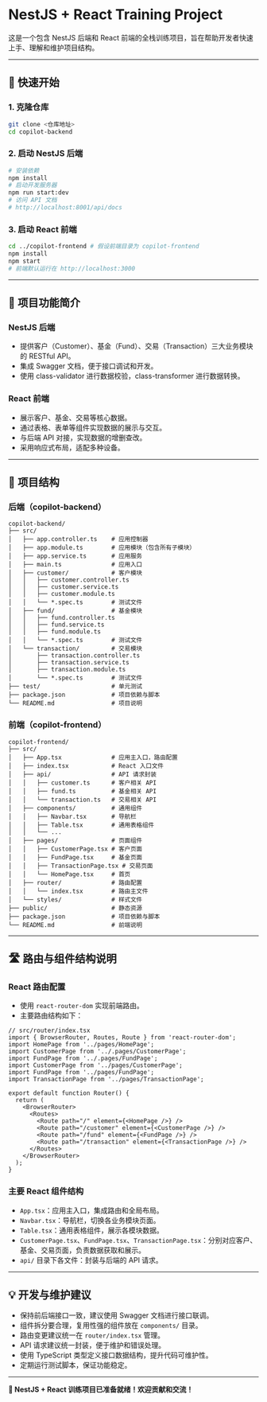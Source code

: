 # NestJS + React Training Project

这是一个包含 NestJS 后端和 React 前端的全栈训练项目，旨在帮助开发者快速上手、理解和维护项目结构。

---

## 🏁 快速开始

### 1. 克隆仓库

```bash
git clone <仓库地址>
cd copilot-backend
```

### 2. 启动 NestJS 后端

```bash
# 安装依赖
npm install
# 启动开发服务器
npm run start:dev
# 访问 API 文档
# http://localhost:8001/api/docs
```

### 3. 启动 React 前端

```bash
cd ../copilot-frontend # 假设前端目录为 copilot-frontend
npm install
npm start
# 前端默认运行在 http://localhost:3000
```

---

## 📝 项目功能简介

### NestJS 后端
- 提供客户（Customer）、基金（Fund）、交易（Transaction）三大业务模块的 RESTful API。
- 集成 Swagger 文档，便于接口调试和开发。
- 使用 class-validator 进行数据校验，class-transformer 进行数据转换。

### React 前端
- 展示客户、基金、交易等核心数据。
- 通过表格、表单等组件实现数据的展示与交互。
- 与后端 API 对接，实现数据的增删查改。
- 采用响应式布局，适配多种设备。

---

## 📁 项目结构

### 后端（copilot-backend）
```
copilot-backend/
├── src/
│   ├── app.controller.ts    # 应用控制器
│   ├── app.module.ts        # 应用模块（包含所有子模块）
│   ├── app.service.ts       # 应用服务
│   ├── main.ts              # 应用入口
│   ├── customer/            # 客户模块
│   │   ├── customer.controller.ts
│   │   ├── customer.service.ts
│   │   ├── customer.module.ts
│   │   └── *.spec.ts        # 测试文件
│   ├── fund/                # 基金模块
│   │   ├── fund.controller.ts
│   │   ├── fund.service.ts
│   │   ├── fund.module.ts
│   │   └── *.spec.ts        # 测试文件
│   └── transaction/         # 交易模块
│       ├── transaction.controller.ts
│       ├── transaction.service.ts
│       ├── transaction.module.ts
│       └── *.spec.ts        # 测试文件
├── test/                    # 单元测试
├── package.json             # 项目依赖与脚本
└── README.md                # 项目说明
```

### 前端（copilot-frontend）
```
copilot-frontend/
├── src/
│   ├── App.tsx              # 应用主入口，路由配置
│   ├── index.tsx            # React 入口文件
│   ├── api/                 # API 请求封装
│   │   ├── customer.ts      # 客户相关 API
│   │   ├── fund.ts          # 基金相关 API
│   │   └── transaction.ts   # 交易相关 API
│   ├── components/          # 通用组件
│   │   ├── Navbar.tsx       # 导航栏
│   │   ├── Table.tsx        # 通用表格组件
│   │   └── ...
│   ├── pages/               # 页面组件
│   │   ├── CustomerPage.tsx # 客户页面
│   │   ├── FundPage.tsx     # 基金页面
│   │   ├── TransactionPage.tsx # 交易页面
│   │   └── HomePage.tsx     # 首页
│   ├── router/              # 路由配置
│   │   └── index.tsx        # 路由主文件
│   └── styles/              # 样式文件
├── public/                  # 静态资源
├── package.json             # 项目依赖与脚本
└── README.md                # 前端说明
```

---

## 🛣️ 路由与组件结构说明

### React 路由配置
- 使用 `react-router-dom` 实现前端路由。
- 主要路由结构如下：

```tsx
// src/router/index.tsx
import { BrowserRouter, Routes, Route } from 'react-router-dom';
import HomePage from '../pages/HomePage';
import CustomerPage from '../.pages/CustomerPage';
import FundPage from '../.pages/FundPage';
import CustomerPage from '../pages/CustomerPage';
import FundPage from '../pages/FundPage';
import TransactionPage from '../pages/TransactionPage';

export default function Router() {
  return (
    <BrowserRouter>
      <Routes>
        <Route path="/" element={<HomePage />} />
        <Route path="/customer" element={<CustomerPage />} />
        <Route path="/fund" element={<FundPage />} />
        <Route path="/transaction" element={<TransactionPage />} />
      </Routes>
    </BrowserRouter>
  );
}
```

### 主要 React 组件结构
- `App.tsx`：应用主入口，集成路由和全局布局。
- `Navbar.tsx`：导航栏，切换各业务模块页面。
- `Table.tsx`：通用表格组件，展示各模块数据。
- `CustomerPage.tsx`、`FundPage.tsx`、`TransactionPage.tsx`：分别对应客户、基金、交易页面，负责数据获取和展示。
- `api/` 目录下各文件：封装与后端的 API 请求。

---

## 💡 开发与维护建议

- 保持前后端接口一致，建议使用 Swagger 文档进行接口联调。
- 组件拆分要合理，复用性强的组件放在 `components/` 目录。
- 路由变更建议统一在 `router/index.tsx` 管理。
- API 请求建议统一封装，便于维护和错误处理。
- 使用 TypeScript 类型定义接口数据结构，提升代码可维护性。
- 定期运行测试脚本，保证功能稳定。

---

**🎉 NestJS + React 训练项目已准备就绪！欢迎贡献和交流！**
